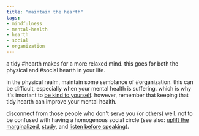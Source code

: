 ```yaml
---
title: "maintain the hearth"
tags:
- mindfulness
- mental-health
- hearth
- social
- organization
---
```


a tidy #hearth makes for a more relaxed mind. this goes for both the physical and #social hearth in your life.

in the physical realm, maintain some semblance of #organization. this can be difficult, especially when your mental health is suffering. which is why it's imortant to [be kind to yourself](be%20kind%20to%20yourself.md). however, remember that keeping that tidy hearth can improve your mental health.

disconnect from those people who don't serve you (or others) well. not to be confused with having a homogenous social circle (see also: [uplift the marginalized](uplift%20the%20marginalized.md), [study](study.md), and [listen before speaking](listen%20before%20speaking.md)).